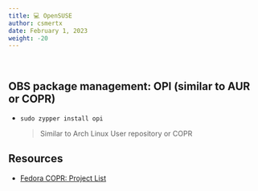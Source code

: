 ```yaml
---
title: 💻 OpenSUSE
author: csmertx
date: February 1, 2023
weight: -20
---
```


<br />

## OBS package management: OPI (similar to AUR or COPR)

- ```sudo zypper install opi```

    > Similar to Arch Linux User repository or COPR

## Resources

- [Fedora COPR: Project List](https://copr.fedorainfracloud.org/coprs/)

